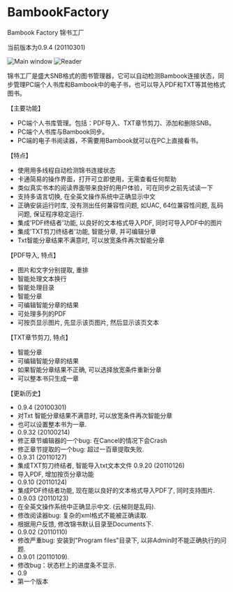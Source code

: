 # BambookFactory
Bambook Factory 锦书工厂

当前版本为0.9.4 (20110301) 

![Main window](https://github.com/zhanzushun/BambookFactory/blob/master/screenshot/MainWindow.jpg)
![Reader](https://github.com/zhanzushun/BambookFactory/blob/master/screenshot/Reader.jpg)

锦书工厂是盛大SNB格式的图书管理器，它可以自动检测Bambook连接状态，同步管理PC端个人书库和Bambook中的电子书，也可以导入PDF和TXT等其他格式图书。 

【主要功能】 
- PC端个人书库管理。包括：PDF导入、TXT章节剪刀、添加和删除SNB。 
- PC端个人书库与Bambook同步。 
- PC端的电子书阅读器，不需要用Bambook就可以在PC上直接看书。 

【特点】 
- 使用用多线程自动检测锦书连接状态 
- 卡通简易的操作界面，打开可立即使用，无需查看任何帮助 
- 类似真实书本的阅读界面带来良好的用户体验，可在同步之前先试读一下 
- 支持多语言切换, 在全英文操作系统中正确显示中文 
- 正确安装运行时库, 没有测出任何兼容性问题, 如UAC, 64位兼容性问题, 乱码问题, 保证程序稳定运行. 
- 集成'PDF终结者'功能, 以良好的文本格式导入PDF, 同时可导入PDF中的图片 
- 集成'TXT剪刀终结者'功能, 智能分章, 并可编辑分章 
- Txt智能分章结果不满意时, 可以放宽条件再次智能分章 

【PDF导入, 特点】 
- 图片和文字分别提取, 重排 
- 智能处理文本换行 
- 智能处理目录 
- 智能分章 
- 可编辑智能分章的结果 
- 可处理多列的PDF 
- 可按页显示图片, 先显示该页图片, 然后显示该页文本 

【TXT章节剪刀, 特点】 
- 智能分章 
- 可编辑智能分章的结果 
- 如果智能分章结果不正确, 可以选择放宽条件重新分章 
- 可以整本书只生成一章 

【更新历史】 
- 0.9.4 (20100301) 
 - 对Txt 智能分章结果不满意时, 可以放宽条件再次智能分章 
 - 也可以设置整本书为一章. 
- 0.9.32 (20100214) 
 - 修正章节编辑器的一个bug: 在Cancel的情况下会Crash 
 - 修正章节提取的一个bug: 超过一百章提取失败. 
- 0.9.31 (20110127) 
 - 集成TXT剪刀终结者, 智能导入txt文本文件 0.9.20 (20110126) 
 - 导入PDF, 增加按页分章功能 
- 0.9.10 (20110124) 
 - 集成PDF终结者功能, 现在能以良好的文本格式导入PDF了, 同时支持图片. 
- 0.9.03 (20110123) 
 - 在全英文操作系统中正确显示中文. (云梯则是乱码). 
 - 修改阅读器bug: 复杂的xml格式不能被正确读取. 
 - 根据用户反馈, 修改锦书默认目录至Documents下. 
- 0.9.02 (20110110) 
 - 修改严重bug: 安装到"Program files"目录下, 以非Admin时不能正确执行的问题. 
- 0.9.01 (20110109). 
 - 修改bug：状态栏上的进度条不显示. 
- 0.9 
 - 第一个版本
